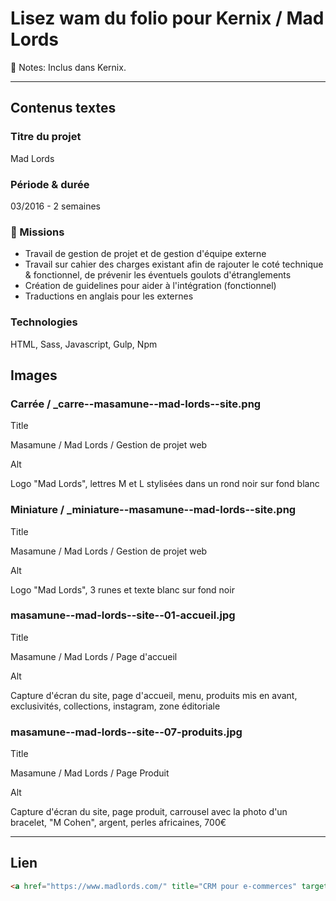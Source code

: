 # Lisez wam du folio pour Kernix / Mad Lords

📝 Notes: Inclus dans Kernix.

---

## Contenus textes

### Titre du projet

Mad Lords

### Période & durée

03/2016 - 2 semaines

### 🎯 Missions

- Travail de gestion de projet et de gestion d'équipe externe
- Travail sur cahier des charges existant afin de rajouter le coté technique & fonctionnel, de prévenir les éventuels goulots
d'étranglements
- Création de guidelines pour aider à l'intégration (fonctionnel)
- Traductions en anglais pour les externes

### Technologies

HTML, Sass, Javascript, Gulp, Npm

## Images

### Carrée / _carre--masamune--mad-lords--site.png

Title

Masamune / Mad Lords / Gestion de projet web

Alt

Logo "Mad Lords", lettres M et L stylisées dans un rond noir sur fond blanc

### Miniature / _miniature--masamune--mad-lords--site.png

Title

Masamune / Mad Lords / Gestion de projet web

Alt

Logo "Mad Lords", 3 runes et texte blanc sur fond noir

### masamune--mad-lords--site--01-accueil.jpg

Title

Masamune / Mad Lords / Page d'accueil

Alt

Capture d'écran du site, page d'accueil, menu, produits mis en avant, exclusivités, collections, instagram, zone éditoriale

### masamune--mad-lords--site--07-produits.jpg

Title

Masamune / Mad Lords / Page Produit

Alt

Capture d'écran du site, page produit, carrousel avec la photo d'un bracelet, "M Cohen", argent, perles africaines, 700€

---

## Lien

```html
<a href="https://www.madlords.com/" title="CRM pour e-commerces" target="_blank" rel="nofollow">Site du client</a>
```

